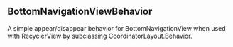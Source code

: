 ## BottomNavigationViewBehavior

A simple appear/disappear behavior for BottomNavigationView when used with RecyclerView by
subclassing CoordinatorLayout.Behavior.
